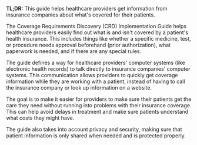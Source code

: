 **TL;DR:** This guide helps healthcare providers get information from insurance companies about what's covered for their patients.

The Coverage Requirements Discovery (CRD) Implementation Guide helps healthcare providers easily find out what is and isn't covered by a patient's health insurance. This includes things like whether a specific medicine, test, or procedure needs approval beforehand (prior authorization), what paperwork is needed, and if there are any special rules. 

The guide defines a way for healthcare providers' computer systems (like electronic health records) to talk directly to insurance companies' computer systems. This communication allows providers to quickly get coverage information while they are working with a patient, instead of having to call the insurance company or look up information on a website. 

The goal is to make it easier for providers to make sure their patients get the care they need without running into problems with their insurance coverage. This can help avoid delays in treatment and make sure patients understand what costs they might have. 

The guide also takes into account privacy and security, making sure that patient information is only shared when needed and is protected properly. 
